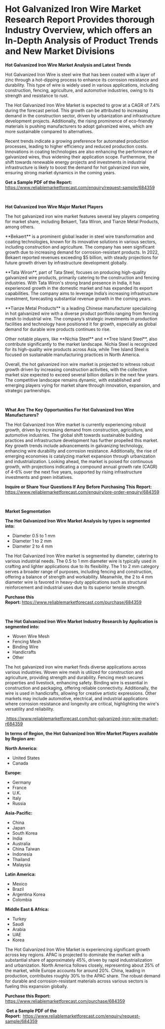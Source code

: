 <p><h1>Hot Galvanized Iron Wire Market Research Report Provides thorough Industry Overview, which offers an In-Depth Analysis of Product Trends and New Market Divisions</h1></p><p><strong>Hot Galvanized Iron Wire Market Analysis and Latest Trends</strong></p>
<p><p>Hot Galvanized Iron Wire is steel wire that has been coated with a layer of zinc through a hot-dipping process to enhance its corrosion resistance and durability. This type of wire is widely used in various applications, including construction, fencing, agriculture, and automotive industries, owing to its strength and resistance to rust.</p><p>The Hot Galvanized Iron Wire Market is expected to grow at a CAGR of 7.4% during the forecast period. This growth can be attributed to increasing demand in the construction sector, driven by urbanization and infrastructure development projects. Additionally, the rising prominence of eco-friendly materials is pushing manufacturers to adopt galvanized wires, which are more sustainable compared to alternatives.</p><p>Recent trends indicate a growing preference for automated production processes, leading to higher efficiency and reduced production costs. Innovations in coating technologies are also enhancing the performance of galvanized wires, thus widening their application scope. Furthermore, the shift towards renewable energy projects and investments in industrial infrastructure is likely to boost the demand for hot galvanized iron wire, ensuring strong market dynamics in the coming years.</p></p>
<p><strong>Get a Sample PDF of the Report:&nbsp;</strong> <a href="https://www.reliablemarketforecast.com/enquiry/request-sample/684359?utm_campaign=2991&utm_medium=2&utm_source=Github&utm_content=ia&utm_term=19042025&utm_id=hot-galvanized-iron-wire">https://www.reliablemarketforecast.com/enquiry/request-sample/684359</a></p>
<p>&nbsp;</p>
<p><strong>Hot Galvanized Iron Wire Major Market Players</strong></p>
<p><p>The hot galvanized iron wire market features several key players competing for market share, including Bekaert, Tata Wiron, and Tianze Metal Products, among others. </p><p>**Bekaert** is a prominent global leader in steel wire transformation and coating technologies, known for its innovative solutions in various sectors, including construction and agriculture. The company has seen significant growth due to increasing demand for corrosion-resistant products. In 2022, Bekaert reported revenues exceeding $5 billion, with steady projections for future growth driven by infrastructure development globally.</p><p>**Tata Wiron**, part of Tata Steel, focuses on producing high-quality galvanized wire products, primarily catering to the construction and fencing industries. With Tata Wiron's strong brand presence in India, it has experienced growth in the domestic market and has expanded its export capabilities. The company aims to leverage India’s increasing infrastructure investment, forecasting substantial revenue growth in the coming years.</p><p>**Tianze Metal Products** is a leading Chinese manufacturer specializing in hot galvanized wire with a diverse product portfolio ranging from fencing mesh to industrial wire. The company’s strategic investments in production facilities and technology have positioned it for growth, especially as global demand for durable wire products continues to rise.</p><p>Other notable players, like **Nichia Steel** and **Tree Island Steel**, also contribute significantly to the market landscape. Nichia Steel is recognized for its high-quality wire products across Asia, while Tree Island Steel is focused on sustainable manufacturing practices in North America.</p><p>Overall, the hot galvanized iron wire market is projected to witness robust growth driven by increasing construction activities, with the collective market size expected to exceed several billion dollars in the next few years. The competitive landscape remains dynamic, with established and emerging players vying for market share through innovation, expansion, and strategic partnerships.</p></p>
<p>&nbsp;</p>
<p><strong>What Are The Key Opportunities For Hot Galvanized Iron Wire Manufacturers?</strong></p>
<p><p>The Hot Galvanized Iron Wire market is currently experiencing robust growth, driven by increasing demand from construction, agriculture, and automotive industries. The global shift towards sustainable building practices and infrastructure development has further propelled this market. Key growth trends include advancements in galvanizing technology, enhancing wire durability and corrosion resistance. Additionally, the rise of emerging economies is catalyzing market expansion through urbanization and industrialization. Looking ahead, the market is poised for continuous growth, with projections indicating a compound annual growth rate (CAGR) of 4-6% over the next five years, supported by rising infrastructure investments and green initiatives.</p></p>
<p><strong>Inquire or Share Your Questions If Any Before Purchasing This Report:</strong> <a href="https://www.reliablemarketforecast.com/enquiry/pre-order-enquiry/684359?utm_campaign=2991&utm_medium=2&utm_source=Github&utm_content=ia&utm_term=19042025&utm_id=hot-galvanized-iron-wire">https://www.reliablemarketforecast.com/enquiry/pre-order-enquiry/684359</a></p>
<p>&nbsp;</p>
<p><strong>Market Segmentation</strong></p>
<p><strong>The Hot Galvanized Iron Wire Market Analysis by types is segmented into:</strong></p>
<p><ul><li>Diameter 0.5 to 1 mm</li><li>Diameter 1 to 2 mm</li><li>Diameter 2 to 4 mm</li></ul></p>
<p><p>The Hot Galvanized Iron Wire market is segmented by diameter, catering to various industrial needs. The 0.5 to 1 mm diameter wire is typically used in crafting and lighter applications due to its flexibility. The 1 to 2 mm category serves a broader range of purposes, including fencing and construction, offering a balance of strength and workability. Meanwhile, the 2 to 4 mm diameter wire is favored in heavy-duty applications such as structural reinforcement and industrial uses due to its superior tensile strength.</p></p>
<p><strong>Purchase this Report:&nbsp;</strong><a href="https://www.reliablemarketforecast.com/purchase/684359?utm_campaign=2991&utm_medium=2&utm_source=Github&utm_content=ia&utm_term=19042025&utm_id=hot-galvanized-iron-wire">https://www.reliablemarketforecast.com/purchase/684359</a></p>
<p>&nbsp;</p>
<p><strong>The Hot Galvanized Iron Wire Market Industry Research by Application is segmented into:</strong></p>
<p><ul><li>Woven Wire Mesh</li><li>Fencing Mesh</li><li>Binding Wire</li><li>Handicrafts</li><li>Other</li></ul></p>
<p><p>The hot galvanized iron wire market finds diverse applications across various industries. Woven wire mesh is utilized for construction and agriculture, providing strength and durability. Fencing mesh secures properties and livestock, enhancing safety. Binding wire is essential in construction and packaging, offering reliable connectivity. Additionally, the wire is used in handicrafts, allowing for creative artistic expressions. Other markets may include automotive, electrical, and industrial applications where corrosion resistance and longevity are critical, highlighting the wire's versatility and reliability.</p></p>
<p><a href="https://www.reliablemarketforecast.com/hot-galvanized-iron-wire-market-r684359?utm_campaign=2991&utm_medium=2&utm_source=Github&utm_content=ia&utm_term=19042025&utm_id=hot-galvanized-iron-wire">&nbsp;https://www.reliablemarketforecast.com/hot-galvanized-iron-wire-market-r684359</a></p>
<p><strong>In terms of Region, the Hot Galvanized Iron Wire Market Players available by Region are:</strong></p>
<p>
    <p> <strong> North America: </strong>
        <ul>
            <li>United States</li>
            <li>Canada</li>
        </ul>
        </p> 
    <p> <strong> Europe: </strong>
        <ul>
            <li>Germany</li>
            <li>France</li>
            <li>U.K.</li>
            <li>Italy</li>
            <li>Russia</li>
        </ul>
        </p> 
    <p> <strong> Asia-Pacific: </strong>
        <ul>
            <li>China</li>
            <li>Japan</li>
            <li>South Korea</li>
            <li>India</li>
            <li>Australia</li>
            <li>China Taiwan</li>
            <li>Indonesia</li>
            <li>Thailand</li>
            <li>Malaysia</li>
        </ul>
        </p> 
    <p> <strong> Latin America: </strong>
        <ul>
            <li>Mexico</li>
            <li>Brazil</li>
            <li>Argentina Korea</li>
            <li>Colombia</li>
        </ul>
        </p> 
    <p> <strong> Middle East & Africa: </strong>
        <ul>
            <li>Turkey</li>
            <li>Saudi</li>
            <li>Arabia</li>
            <li>UAE</li>
            <li>Korea</li>
        </ul>
    </p>
    </p>
<p><p>The Hot Galvanized Iron Wire Market is experiencing significant growth across key regions. APAC is projected to dominate the market with a substantial share of approximately 45%, driven by rapid industrialization and urbanization. North America follows closely, representing about 25% of the market, while Europe accounts for around 20%. China, leading in production, contributes roughly 30% to the APAC share. The robust demand for durable and corrosion-resistant materials across various sectors is fueling this expansion globally.</p></p>
<p><strong>Purchase this Report: </strong><a href="https://www.reliablemarketforecast.com/purchase/684359?utm_campaign=2991&utm_medium=2&utm_source=Github&utm_content=ia&utm_term=19042025&utm_id=hot-galvanized-iron-wire">https://www.reliablemarketforecast.com/purchase/684359</a></p>
<p>&nbsp;<strong>Get a Sample PDF of the Report:&nbsp;&nbsp;</strong><a href="https://www.reliablemarketforecast.com/enquiry/request-sample/684359?utm_campaign=2991&utm_medium=2&utm_source=Github&utm_content=ia&utm_term=19042025&utm_id=hot-galvanized-iron-wire">https://www.reliablemarketforecast.com/enquiry/request-sample/684359</a></p>
<p><strong></strong></p>
<p><p></p><p></p><p></p></p>
